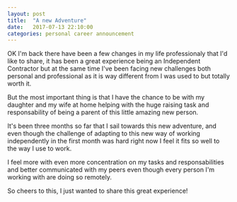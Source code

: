 ```yaml
---
layout: post
title:  "A new Adventure"
date:   2017-07-13 22:10:00
categories: personal career announcement
---
```

OK I'm back there have been a few changes in my life professionaly that I'd like to share, it has been a great experience being an Independent Contractor but at the same time I've been facing new challenges both personal and professional as it is way different from I was used to but totally worth it.

But the most important thing is that I have the chance to be with my daughter and my wife at home helping with the huge raising task and responsability of being a parent of this little amazing new person.

It's been three months so far that I sail towards this new adventure, and even though the challenge of adapting to this new way of working independently in the first month was hard right now I feel it fits so well to the way I use to work.

I feel more with even more concentration on my tasks and responsabilities and better communicated with my peers even though every person I'm working with are doing so remotely.

So cheers to this, I just wanted to share this great experience!
